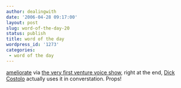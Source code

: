 ```yaml
---
author: dealingwith
date: '2006-04-28 09:17:00'
layout: post
slug: word-of-the-day-20
status: publish
title: word of the day
wordpress_id: '1273'
categories:
 - word of the day
---
```


[ameliorate][1] via [the very first venture voice show][2], right at the end,
[Dick Costolo][3] actually uses it in converstation. Props!

   [1]: http://dictionary.reference.com/search?r=2&q=ameliorate

   [2]:
http://www.venturevoice.com/2005/06/vv_show_1_dick_costolo_of_feed.html

   [3]: http://www.feedburner.com/fb/a/team

